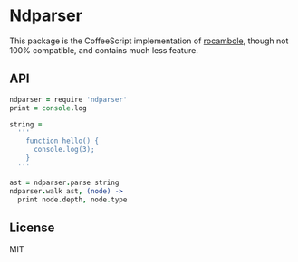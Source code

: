 # Ndparser

This package is the CoffeeScript implementation of
[rocambole](https://github.com/millermedeiros/rocambole), though not 100%
compatible, and contains much less feature.

## API


```coffee
ndparser = require 'ndparser'
print = console.log

string =
  '''
    function hello() {
      console.log(3);
    }
  '''

ast = ndparser.parse string
ndparser.walk ast, (node) ->
  print node.depth, node.type
```


## License

MIT
